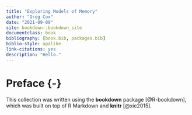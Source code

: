 ```yaml
--- 
title: "Exploring Models of Memory"
author: "Greg Cox"
date: "2021-09-09"
site: bookdown::bookdown_site
documentclass: book
bibliography: [book.bib, packages.bib]
biblio-style: apalike
link-citations: yes
description: "Hello."
---
```


# Preface {-}

This collection was written using the **bookdown** package [@R-bookdown], which was built on top of R Markdown and **knitr** [@xie2015].


